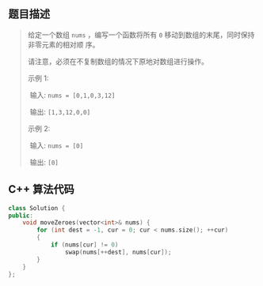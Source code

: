 ## 题目描述

> 给定⼀个数组 `nums` ，编写⼀个函数将所有 `0` 移动到数组的末尾，同时保持⾮零元素的相对顺 序。 
>
> 请注意，必须在不复制数组的情况下原地对数组进⾏操作。 
>
> 示例 1: 
>
> ​	输⼊: `nums = [0,1,0,3,12]` 
>
> ​	输出: `[1,3,12,0,0]` 
>
> 示例 2: 
>
> ​	输⼊: `nums = [0]` 
>
> ​	输出: `[0]`



## C++ 算法代码

```c++
class Solution {
public:
    void moveZeroes(vector<int>& nums) {
        for (int dest = -1, cur = 0; cur < nums.size(); ++cur)
        {
            if (nums[cur] != 0)
                swap(nums[++dest], nums[cur]);
        }
    }
};
```


